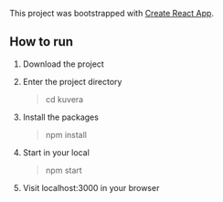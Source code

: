 This project was bootstrapped with [Create React App](https://github.com/facebook/create-react-app).

## How to run

1) Download the project

2) Enter the project directory
    > cd kuvera
    
3) Install the packages
    > npm install
    
4) Start in your local
    > npm start
    
5) Visit localhost:3000 in your browser
